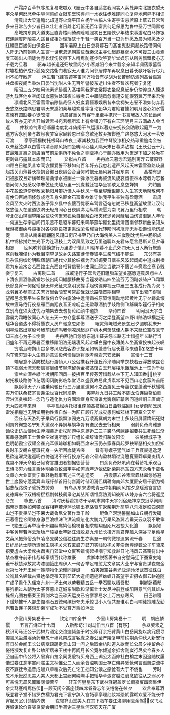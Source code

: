 <!-- { "loadSidebar": true } -->
　　严霜瘁百草节序忽复易噭噭双飞雁云中各自适念我同衾人索处异南北披衣望天宇众星何厯厯牵牛隔河梁织女限东壁徬徨间一水欲往步难即同心复异地何异不相识
　　清晨出大梁遥瞻北邙道野火烧平田白杨半枯槁人生寄宇宙忽若原上草去日常苦多来日常苦少少者日以壮壮者日趋老幻躯无百年富贵何足保思为鲁中圣万世同夀考
　　髙城跨东南大道夷且直青楼间绮疏曈曈照初日五陵侠少年结束事游昵白马饰银鞍连翩度阡陌美人遥目成相对理瑶瑟十千轻一笑百万当一掷为乐愿及晨为懽愿及夕红顔匪百嵗何由保金石
　　回车灞原上白日忽将暮石门髙崔嵬悲风起长路借问何人阡无乃前朝墓人生寄一世奄忽迅朝露荒哉秦汉主寻仙起遐慕弱水不可援三山竟焉度玉碗出人间徒为赤松误伤彼泉下人喟焉防蹇步吹竽宴华堂娱乐从所务飘飘极心志千载为旦暮
　　驱车越长道还归故里闾少小客咸阳今来廿载余亲知半凋落冢墓留村墟松柏俨成行狐兔交路衢门巷寂无人谁为问邻居停车再叹息日暮长欷吁客行尽九州不如守敝庐
　　浮生若飞蓬寄迹宇宙间万物皆有尽胡为长苦顔防酒列髙台嘉賔共盘桓夜阑当秉烛日晏当沈酣人生无百年譬彼东逝川生者不暂欢死者宁复还
　　昭昭三五夕皎月流素光徘徊入髙楼照我罗衣裳揽衣坐叹息起步仍徬徨良人懐逺游九载客他乡空闺知嵗暮独处知夜长嗷嗷云中雁随风忽南翔安能假羽翼万里来君傍
　　凛凛北风至霜雪零前除惜哉征人妇嵗宴恒寡娱夙昔奉衾裯矢志誓不渝如何弃我去悠悠长路隅思君隔天末邈如秦与越欢爱寜复论铅华为君絶君懐如明月妾心如氷雪君懐有圆缺妾心徒皎洁
　　清晨啓重关有客千里至手携尺一书言我故人寄长跪问故人客亦无所言开缄读素书宛若覩所欢上有金错刀下有白玉环明月三五满故人会当返
　　仲秋凉气肃呖呖雁南度北斗倚阑干气运凄以暮悲来抚长剑浩歌起庭戸一为逺方客永别亲与故频夜梦室家展转忽已寤念欲还故乡按辔遵广路悠悠大河水一苇安可渡
　　亭亭孤桐树托根峄山岑良工琢其枝为我匣中琴胶漆相交结珍重逾南金被以朱丝弦弹以白雪吟清音顺风扬四坐畴同心佳人隔天末日暮涕沾襟【王长公云十九首最难言离之则虞落节前辈俱所不免合之则虞捧心于麟亦微用为累足下加之矣唯在更刓锋巧露其本质而已】
　　又拟古八首
　　冉冉嵗云暮念君逺别离浮云蔽原野四顾白日驰夙昔幸同衾懽爱誓不移如何百年好去我忽若遗严风起天末霜雪盈路歧晨起践关山薄暮长抱饥音徽日夜隔会合当何时恨无晨风翼并起东南飞
　　髙楼有思妇被服姣且妍横琴理清曲渌水被幽兰一弹浮云暮再鼓流风旋哀音振林木聴者为忘餐借问何人妇感叹停朱弦征夫越万里一别嵗载迁铅华坐销歇太息空婵娟
　　灼灼园中花盈盈道傍栁敷荣艳阳月攀折佳人手秋风一朝至容耀讵能久人生寄天地聚散何不有俛仰百嵗间倏忽成老丑身名匪金石富贵欲谁守怡我平生亲独有盈尊酒
　　肃肃金风至大火时西流游子异乡县中夜懐百忧驱车驾言迈奄忽嵗已秋登髙望故里江汉何悠悠佳人在逺道欲济无轻舟同心日夜隔涕泪纵横流愿为南飞翼万里行相求
　　朝登北邙山徘徊望陵谷荒坟何累累狐兔自相触白杨夹修途黄泉蔽层曲伤彼潜寐人年命一何速生存宇宙间行乐苦不足驱车暮归来鸣筝燕华屋北里扬清音南邻荐新曲亲知从我游被御纨与縠相对各尽觞良夜更秉烛荣名耀百代转盼同初旭亮无乔松夀谁能伤局促
　　青鸟从南来翩翩随风翔口衔尺书至乃自大海傍美人三嵗别沈忧热中肠织成机中锦拂拭烂生光下为连理枝上为双凤凰致之万里道聊以充君床愿言勗斯义旦夕毋相忘
　　回风吹转蓬倏忽行万里游子懐山川驱车暮不止荒郊四无人日入断行旅熊罴向我啼僮仆为我侣南望见故乡失路空徙倚眷彼平生亲气结不能语
　　东邻有美质杂佩何缤纷明眸辉朝日絶代少其伦结褵为君妇婉娈日偕亲风波起闺闼中道成荆榛君为东流水妾若西路尘东西各相背信誓何由闻红顔会当歇岂不懐苦辛愿君企髙节贱妾宁复云
　　古离别二首
　　戚戚逺行子驾言还旧疆脂车望关塞愿逐晨风翔主人卜清夜置酒临髙堂妙伎出闺闼纎腰移曲房当筵发皓齿四坐流芬芳回飚袭绮户飞霜飘长廊良宵一何促瑶瑟无辉光征夫念明发握手起徬徨仰视云中雁三五各成行胡为双飞龙羽翼多参商丈夫志万里会晤安可常勗哉就长路皓首期相望
　　驱车出郭门徘徊望都邑念我平生亲聚散何仓卒白露涂中逵清霜被原隰惊飚动地起黄叶无宁夕羇禽懐故林疲马倦行役羣雁西南翔哀音正嘹呖岂无盈尊酒执手歧路侧飞觞属华筵行子相向立别离在须臾沈忧万端集去去勿复论红顔中道掷
　　杂诗四首
　　明河没天宇白露晨为霜睠彼同心人忽去天一方仓皇挈尊酒送子河之梁登髙望四野川陆浩纵横岂无瑶华音道逺不得将揽衣入房户驰念忽如伤
　　曜灵薄崦嵫光景忽已夕圆魄犹未升明星烂然出寒蛩号我前蟋蟀鸣我侧凉风起庭户树木何萧瑟佳人期不来延伫空叹息宁知三嵗心为子长恻恻
　　冉冉西驰日悠悠东逝川征夫怨长路志士惜盛年长路行当归盛年不再还寒暑互推移隂阳浩无端凄风起帘幙白露中夜漙美人坐髙堂投袂起长叹
　　穷隂亘晦朔山谷多寒风悲哉客游子旋足如转蓬昔行届长夏今来值冬悠悠十年内车辙穷寰中人生贵适意遥役何憧憧逝将歌考槃岩穴安微躬
　　寓懐十二首
　　端居意不适防杖起行游仙人八公侣携我升蓬丘泠泠随风举衣袂若云浮放歌昆仑顶下视弱水流天都信寥廓绛节聊淹留黄金被髙馆白玉开层楼乐哉瑶池上一饮为千秋
　　崇兰处深谷緑叶凌朝阳回风一披拂百里传芬芳惜哉丛林下无人知国香桃李树托根歧路傍飞花落闺闼防影临华堂讵以盛衰故易此贞素常不见西山老食薇终首阳
　　飘飘穆天子八骏乗风驰日行三万里逺道何不之西游见王母宴饮登蓬池千秋蟠桃实万仞扶桑枝寄言谢尘世百代同须斯
　　夷羿射九日共工触不周龙伯连巨鳌伯鲧湮洪流贪嗔起一念乃与造化仇力穷固难继身灭将谁尤巍巍轩辕帝问道崆峒丘唐虞守无为四灵毕来游
　　亭亭孤松树托根徂徕颠髙枝翳白日曲榦临回川女萝蔚防笼风雷岌相纒岂无明堂用物性贵自然一为匠石顾斤斧成灾患何如邓林下寂寞全天年
　　壶丘与天游列子乗风行飘飘漆园吏九万凌髙冥胡为末世士多歧日屏营蹻跖死财利夷齐徇空名宁知大道观不异蜗与螟华胥有逸民去去行相亲
　　弱龄负奇尚雅志诵坟史访岳懐尚生浮湘慕迁史杖防游中原邂逅二三子裘马何翩翩招要共生死经过渐离辈感激昭王士黄金空崔嵬所愿非尺组长揖辞诸侯归耕汶阳涘
　　彼美倾城子艳色明朝霞宝钗耀金雀充耳佩琼珈相如既西席宋玉仍东家春风起罗袂琴瑟相交加但知良时乐安覩白璧瑕托身一失所百嵗徒咨嗟
　　昔有夸娥子猛气雄千兵褰裳逞逸足思欲追曜灵逡巡旸谷傍道渴不任行投身死岩穴骨肉盈林坰过浇簒夏室莽卓乗炎精人谋岂不殚天命俄已倾寄言雄图者割据徒营营
　　曰余负奇好夙尚在髫龄礼乐观百王诗书穷六经言乗休明会将致海宇平如何嵗年迈依依卧柴荆亮乖四方志永希千载名文章亦大业富贵宁重轻勉哉事著述三代追遗英
　　丹霞蔽岩谷素雪霏林皋悠悠避世士嵗晏守蓬蒿箕山既纡郁首阳何岧嶤时偕沮溺侣耦耕向南郊大厦匪安居千驷为祸招悲哉路傍子磬折方劳劳
　　有鸟从东来游戏青云中朝翔阆风馆夕息瑶池宫言欲览徳辉来下双梧桐揺揺荆棘枝鸱枭宅其丛所嗜惟腐防焉知彼所从竦身奋六合将返昆仑东
　　咏史八首
　　清时厌藜藿挟防干承明肃肃中天宇列宿悬神京衣冠萃阊阖谒帝罗羣英如何攀龙客相弃若浮萍长啸出宛洛驱车返柴荆升髙望八荒濯足临四溟商山岂不贵畏垒岂不荣大哉鲁尼父著作垂千龄
　　鲲鱼产溟渤鬐鬛如山丘朝行发碣石暮宿昆仑陬竦身激巨浪喷沫飞洪流倏忽化大鹏九万乗风游翼若垂天云众羽不敢侔一飞絶五岳再举凌十州翩翩鸴鸠侣榆枋自相求翺翔但咫尺曷覩大化遒
　　飘飘颍中客黄屋若浮云矫矫严陵叟垂竿卧江濆脱屣九州长长揖万乗君弃瓢入深谷举足动星文英风振薄俗劲节凌髙旻樊公信独往周生亦离羣一朝徇微禄遗累流千春
　　世途日纡局达士随所遭侯生隠抱关朱亥匿鼓刀鼓刀实贱役抱关非崇寮煌煌魏公子车骑来招要虚左大梁席执辔夷门郊堂中众賔客错愕起相嘲宁知救赵日叱咤风云髙窃符出中禁奋椎夺前矛伟哉却秦绩百代称雄豪
　　虞卿本説客著书自穷愁马迁下蚕室史笔垂千秋楚泽放灵均漆圆饿庄周伊人一何否举足罹愆尤文章实大业宁与富贵谋峩峩金张第七叶开王侯一朝随物化荣耀同蜉蝣
　　伯夷饿空谷务光沈清泠汤武首征诛白公徇其名嗟哉古贤达举足罹天刑茫茫大造间遗迹若蟭螟升髙望宇宙摄衣御云軿追随广成子乗化入瑶京九州一坏土何以劳我精五岳一拳石聊以栖吾形
　　荆卿卧燕邸屠狗相过从朝为太子客暮出辽城东酣歌和渐离壮士发尽冲前登咸阳殿意气何其雄左操督亢图右揕秦王胷剑术岂云疎天运良已穷寥寥易水上万古悲寒风
　　田巴辨稷下缓颊摧千人邹生馆碣石五徳何缤纷夸夫乐惊世小人恒共羣谁明白马喻徒擅雕龙勤岂若鲁连子笑谈却秦军成功不受赏万乗如浮云







　　少室山房集巻十一
　　钦定四库全书
　　少室山房集巻十二
　　明　胡应麟　撰
　　五言古诗四十七首
　　入新都访汪司马伯玉八首【有序】
　　余以癸未之秋识司马汪公于武林片语定交谊逾倾盖于时公即订余把臂黄山白岳间旋以病冗侵寻匍匐风尘滞淫汤药奄忽十禩竟爽成言客嵗之春公至严陵复申前约期余仲秋入新安行有日矣会闻王长公病亟踉蹡走弇山园一问之后取余杭陆道入歙而长公晨夕挽留余亦惓惓濒发复止卧公故所居来玉楼中再阅月长公竟尔倾逝余抵舍则嵗行尽矣今春乡人至自函中传公将入吊弇山拉余同发爰特买舟西上谒公太函修社白榆之末因追随杖履偕过娄江念宇宙间递主文柄惟公二人而余皆滥叨国士存亡倏异感怆何言孤航逆流中夜不寐抚今追昔成赋八章稍次后先亡论工拙知公读之感怆有大于不佞也
　　芳时忽不乐怅然思美人美人天都上宫阙何嶙峋手把瑶华草逺寄越江濆念欲往从之弱水不可亲愧无晨风翼寤寐懐苦辛
　　轩车何皇皇东下武林驿冠盖罗长衢嘉賔四面集伊余实驽蹇喟焉伤伏一顾天闲空髙座倾四席眷眷忘年交惓惓在兹夕
　　欢言奉尊酒既登君子堂不惜罗衣襦为君充下裳宁辞入宫妬亭亭理红妆常恐朝露晞欢爱不能长中宵起房室引领情内伤
　　峩峩弇山堂美人在其下脂车娄江涘聊用息余驾双飞龙连城讵论价咨嗟良宴会朋旧半凋谢三星烂河汉钧天在广厦
